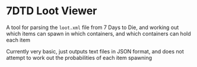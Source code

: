 # 7DTD Loot Viewer
 
A tool for parsing the `loot.xml` file from 7 Days to Die, and working out which items can spawn in which containers, and which containers can hold each item  

Currently very basic, just outputs text files in JSON format, and does not attempt to work out the probabilities of each item spawning
